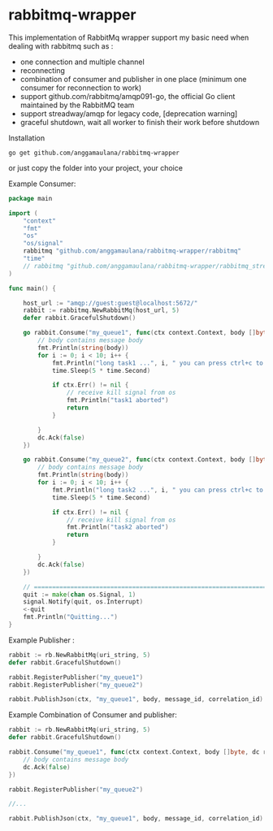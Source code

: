 # rabbitmq-wrapper

This implementation of RabbitMq wrapper support my basic need when dealing with rabbitmq such as :
- one connection and multiple channel
- reconnecting
- combination of consumer and publisher in one place (minimum one consumer for reconnection to work)
- support github.com/rabbitmq/amqp091-go, the official Go client maintained by the RabbitMQ team 
- support streadway/amqp for legacy code, [deprecation warning]
- graceful shutdown, wait all worker to finish their work before shutdown


Installation
```
go get github.com/anggamaulana/rabbitmq-wrapper
```
or just copy the folder into your project, your choice


Example Consumer:
```go
package main

import (
	"context"
	"fmt"
	"os"
	"os/signal"
	rabbitmq "github.com/anggamaulana/rabbitmq-wrapper/rabbitmq"
	"time"
	// rabbitmq "github.com/anggamaulana/rabbitmq-wrapper/rabbitmq_streadway" // use this for legacy code made in streadway/amqp
)

func main() {

	host_url := "amqp://guest:guest@localhost:5672/"
	rabbit := rabbitmq.NewRabbitMq(host_url, 5)
	defer rabbit.GracefulShutdown()

	go rabbit.Consume("my_queue1", func(ctx context.Context, body []byte, dc rabbitmq.DeliveryChannelWrapper) {
		// body contains message body
		fmt.Println(string(body))
		for i := 0; i < 10; i++ {
			fmt.Println("long task1 ...", i, " you can press ctrl+c to emulate graceful shutdown")
			time.Sleep(5 * time.Second)

			if ctx.Err() != nil {
				// receive kill signal from os
				fmt.Println("task1 aborted")
				return
			}

		}
		dc.Ack(false)
	})

	go rabbit.Consume("my_queue2", func(ctx context.Context, body []byte, dc rabbitmq.DeliveryChannelWrapper) {
		// body contains message body
		fmt.Println(string(body))
		for i := 0; i < 10; i++ {
			fmt.Println("long task2 ...", i, " you can press ctrl+c to emulate graceful shutdown")
			time.Sleep(5 * time.Second)

			if ctx.Err() != nil {
				// receive kill signal from os
				fmt.Println("task2 aborted")
				return
			}

		}
		dc.Ack(false)
	})

	// ==================================================================
	quit := make(chan os.Signal, 1)
	signal.Notify(quit, os.Interrupt)
	<-quit
	fmt.Println("Quitting...")
}
```

Example Publisher :
```go
rabbit := rb.NewRabbitMq(uri_string, 5)
defer rabbit.GracefulShutdown()

rabbit.RegisterPublisher("my_queue1")
rabbit.RegisterPublisher("my_queue2")

rabbit.PublishJson(ctx, "my_queue1", body, message_id, correlation_id)
```

Example Combination of Consumer and publisher:
```go
rabbit := rb.NewRabbitMq(uri_string, 5)
defer rabbit.GracefulShutdown()

rabbit.Consume("my_queue1", func(ctx context.Context, body []byte, dc rb.DeliveryChannelWrapper){
	// body contains message body
	dc.Ack(false)
})

rabbit.RegisterPublisher("my_queue2")

//... 

rabbit.PublishJson(ctx, "my_queue1", body, message_id, correlation_id)
```

